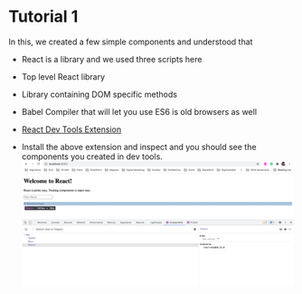 # Tutorial 1
In this, we created a few simple components and understood that

- React is a library and we used three scripts here
- Top level React library
- Library containing DOM specific methods
- Babel Compiler that will let you use ES6 is old browsers as well

- [React Dev Tools Extension](https://chrome.google.com/webstore/detail/react-developer-tools/fmkadmapgofadopljbjfkapdkoienihi?hl=en)

- Install the above extension and inspect and you should see the components you created in dev tools.
![React Components](img/1.png)